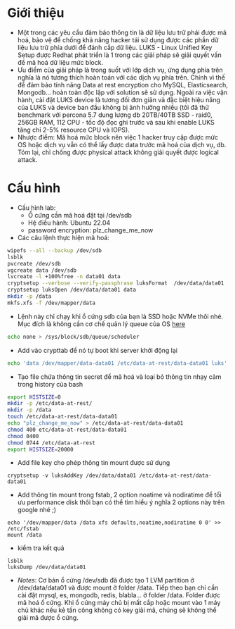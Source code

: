 # Giới thiệu
- Một trong các yêu cầu đảm bảo thông tin là dữ liệu lưu trữ phải được mã hoá, bảo vệ để chống khả năng hacker tái sử dụng được các phần dữ liệu lưu trữ phía dưới để đánh cắp dữ liệu. LUKS - Linux Unified Key Setup được Redhat phát triển là 1 trong các giải pháp sẽ giải quyết vấn đề mã hoá dữ liệu mức block. 
- Ưu điểm của giải pháp là trong suốt với lớp dịch vụ, ứng dụng phía trên nghĩa là nó tương thích hoàn toán với các dịch vụ phía trên. Chính vì thế để đảm bảo tính năng Data at rest encryption cho MySQL, Elasticsearch, Mongodb... hoàn toàn độc lập với solution sẽ sử dụng. Ngoài ra việc vận hành, cài đặt LUKS device là tương đối đơn giản và đặc biệt hiệu năng của LUKS và device ban đầu không bị ảnh hưởng nhiều (tôi đã thử benchmark với percona 5.7 dung lượng db 20TB/40TB SSD - raid0, 256GB RAM, 112 CPU - tốc độ đọc ghi trước và sau khi enable LUKS tăng chỉ 2-5% resource CPU và IOPS).
- Nhược điểm: Mã hoá mức block nên việc 1 hacker truy cập được mức OS hoặc dịch vụ vẫn có thể lấy được data trước mã hoá của dịch vụ, db. Tóm lại, chỉ chống được physical attack không giải quyết được logical attack.
# Cấu hình
- Cấu hình lab:
  - Ổ cứng cần mã hoá đặt tại /dev/sdb 
  - Hệ điều hành: Ubuntu 22.04
  - password encryption: plz_change_me_now
- Các câu lệnh thực hiện mã hoá:
```sh
wipefs --all --backup /dev/sdb
lsblk
pvcreate /dev/sdb
vgcreate data /dev/sdb
lvcreate -l +100%free -n data01 data
cryptsetup --verbose --verify-passphrase luksFormat  /dev/data/data01
cryptsetup luksOpen /dev/data/data01 data
mkdir -p /data
mkfs.xfs -f /dev/mapper/data
```
- Lệnh này chỉ chạy khi ổ cứng sdb của bạn là SSD hoặc NVMe thôi nhé. Mục đích là không cần cơ chế quản lý queue của OS [here](https://www.cloudbees.com/blog/linux-io-scheduler-tuning)
```sh
echo none > /sys/block/sdb/queue/scheduler
```
  - Add vào crypttab để nó tự boot khi server khởi động lại
```sh
echo 'data /dev/mapper/data-data01 /etc/data-at-rest/data-data01 luks' >> /etc/crypttab
```
- Tạo file chứa thông tin secret để mã hoá và loại bỏ thông tin nhạy cảm trong history của bash
```sh
export HISTSIZE=0
mkdir -p /etc/data-at-rest/
mkdir -p /data
touch /etc/data-at-rest/data-data01
echo "plz_change_me_now" > /etc/data-at-rest/data-data01
chmod 400 etc/data-at-rest/data-data01
chmod 0400 
chmod 0744 /etc/data-at-rest
export HISTSIZE=20000
```
- Add file key cho phép thông tin mount được sử dụng
```shell
cryptsetup -v luksAddKey /dev/data/data01 /etc/data-at-rest/data-data01
```
- Add thông tin mount trong fstab, 2 option noatime và nodiratime để tối ưu performance disk thôi bạn có thể tìm hiểu ý nghĩa 2 options này trên google nhé ;)
```shell
echo '/dev/mapper/data /data xfs defaults,noatime,nodiratime 0 0' >> /etc/fstab
mount /data
```
- kiểm tra kết quả
```shell
lsblk
luksDump /dev/data/data01
```
- *Notes*: Cơ bản ổ cứng /dev/sdb đã được tạo 1 LVM partition ở /dev/data/data01 và được mount ở folder /data. Tiếp theo bạn chỉ cần cài đặt mysql, es, mongodb, redis, blabla... ở folder /data. Folder được mã hoá ổ cứng. Khi ổ cứng máy chủ bị mất cắp hoặc mount vào 1 máy chủ khác nếu kẻ tấn công không có key giải mã, chúng sẽ không thể giải mã được ổ cứng.